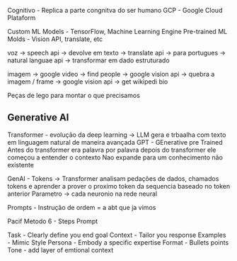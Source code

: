 Cognitivo - Replica a parte congnitva do ser humano
GCP - Google Cloud Plataform

Custom ML Models - TensorFlow, Machine Learning Engine
Pre-trained ML Molds - Vision API, translate, etc

voz -> speech api -> devolve em texto -> translate api -> para portugues -> natural languae api -> transformar em dado estruturado

imagem -> google video -> find people -> google vision api -> quebra a imagem / frame -> google vision api -> get wikipedi bio


Peças de lego para montar o que precisamos

## Generative AI


Transformer - evolução da deep learning -> LLM gera e trbaalha com texto em linguagem natural de maneira avançada
GPT - GEnerative pre Trained
Antes do transformer era palavra por palavra depois do transformer ele começou a entender o contexto
Nao expande para um conhecimento não existente


GenAI - Tokens -> Transformer analisam pedações de dados, chamados tokens e aprender a prover o proximo token da sequencia baseado no token anterior
Parametro -> cada neuronio na rede neural

Prompts - Instrução de ordem = a abt que ja vimos

Pacif Metodo
6 - Steps Prompt 

Task - Clearly define you end goal
Context - Tailor you response
Examples - Mimic Style
Persona - Embody a specific expertise
Format - Bullets points
Tone - add layer of emtional context 

